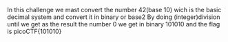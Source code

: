In this challenge we mast convert the number 42(base 10) wich is the basic decimal system and convert it in binary or base2
By doing (integer)division until we get as the result the number 0 we get in binary 101010
and the flag is picoCTF{101010}
